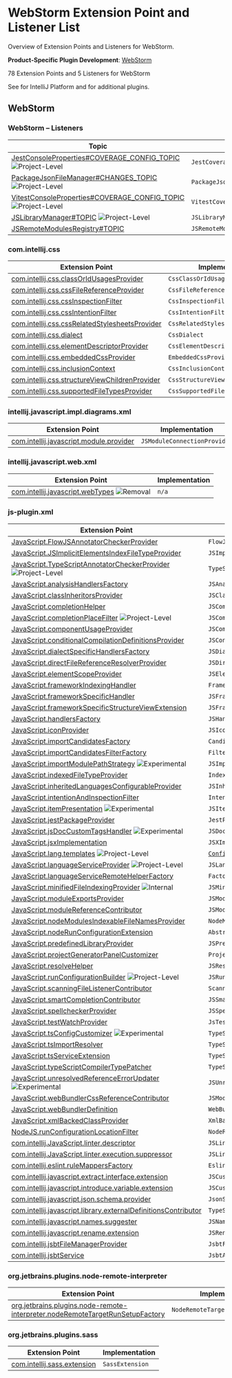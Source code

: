 <!-- Copyright 2000-2024 JetBrains s.r.o. and contributors. Use of this source code is governed by the Apache 2.0 license. -->

<!-- EP List Directory:
     /CSS/
     /plugins/JavaScriptLanguage/
     /plugins/NodeJS/
     /plugins/sass/ææ
-->

# WebStorm Extension Point and Listener List

<link-summary>Overview of Extension Points and Listeners for WebStorm.</link-summary>

<tldr>

**Product-Specific Plugin Development**: [WebStorm](webstorm.md)

</tldr>

78 Extension Points and 5 Listeners for WebStorm

See [](intellij_platform_extension_point_list.md) for IntelliJ Platform and [](oss_plugins_extension_point_list.md) for additional plugins.

<include from="snippets.md" element-id="ep_list_legend"/>

## WebStorm

### WebStorm – Listeners

| Topic | Listener |
|-------|----------|
| [JestConsoleProperties#COVERAGE_CONFIG_TOPIC](https://jb.gg/ipe/listeners?topics=com.intellij.javascript.jest.JestCoverageConfigListener)  ![Project-Level][project-level] | `JestCoverageConfigListener` |
| [PackageJsonFileManager#CHANGES_TOPIC](https://jb.gg/ipe/listeners?topics=com.intellij.javascript.nodejs.packageJson.PackageJsonFileManager.PackageJsonChangesListener)  ![Project-Level][project-level] | `PackageJsonChangesListener` |
| [VitestConsoleProperties#COVERAGE_CONFIG_TOPIC](https://jb.gg/ipe/listeners?topics=com.intellij.javascript.testing.vitest.coverage.VitestCoverageConfigListener)  ![Project-Level][project-level] | `VitestCoverageConfigListener` |
| [JSLibraryManager#TOPIC](https://jb.gg/ipe/listeners?topics=com.intellij.lang.javascript.library.JSLibraryManager.JSLibraryManagerChangeListener)  ![Project-Level][project-level] | `JSLibraryManagerChangeListener` |
| [JSRemoteModulesRegistry#TOPIC](https://jb.gg/ipe/listeners?topics=com.intellij.lang.javascript.modules.remote.JSRemoteModulesChangeListener)  | `JSRemoteModulesChangeListener` |


### com.intellij.css

| Extension Point | Implementation |
|-----------------|----------------|
| [com.intellij.css.classOrIdUsagesProvider](https://jb.gg/ipe?extensions=com.intellij.css.classOrIdUsagesProvider) | `CssClassOrIdUsagesProvider` |
| [com.intellij.css.cssFileReferenceProvider](https://jb.gg/ipe?extensions=com.intellij.css.cssFileReferenceProvider) | `CssFileReferenceProvider` |
| [com.intellij.css.cssInspectionFilter](https://jb.gg/ipe?extensions=com.intellij.css.cssInspectionFilter) | `CssInspectionFilter` |
| [com.intellij.css.cssIntentionFilter](https://jb.gg/ipe?extensions=com.intellij.css.cssIntentionFilter) | `CssIntentionFilter` |
| [com.intellij.css.cssRelatedStylesheetsProvider](https://jb.gg/ipe?extensions=com.intellij.css.cssRelatedStylesheetsProvider) | `CssRelatedStylesheetsProvider` |
| [com.intellij.css.dialect](https://jb.gg/ipe?extensions=com.intellij.css.dialect) | `CssDialect` |
| [com.intellij.css.elementDescriptorProvider](https://jb.gg/ipe?extensions=com.intellij.css.elementDescriptorProvider) | `CssElementDescriptorProvider` |
| [com.intellij.css.embeddedCssProvider](https://jb.gg/ipe?extensions=com.intellij.css.embeddedCssProvider) | `EmbeddedCssProvider` |
| [com.intellij.css.inclusionContext](https://jb.gg/ipe?extensions=com.intellij.css.inclusionContext) | `CssInclusionContext` |
| [com.intellij.css.structureViewChildrenProvider](https://jb.gg/ipe?extensions=com.intellij.css.structureViewChildrenProvider) | `CssStructureViewElementsProvider` |
| [com.intellij.css.supportedFileTypesProvider](https://jb.gg/ipe?extensions=com.intellij.css.supportedFileTypesProvider) | `CssSupportedFileTypesProvider` |

### intellij.javascript.impl.diagrams.xml

| Extension Point | Implementation |
|-----------------|----------------|
| [com.intellij.javascript.module.provider](https://jb.gg/ipe?extensions=com.intellij.javascript.module.provider) | `JSModuleConnectionProvider` |

### intellij.javascript.web.xml

| Extension Point | Implementation |
|-----------------|----------------|
| [com.intellij.javascript.webTypes](https://jb.gg/ipe?extensions=com.intellij.javascript.webTypes) ![Removal][removal] | `n/a` |

### js-plugin.xml

| Extension Point | Implementation |
|-----------------|----------------|
| [JavaScript.FlowJSAnnotatorCheckerProvider](https://jb.gg/ipe?extensions=JavaScript.FlowJSAnnotatorCheckerProvider) | `FlowJSAnnotatorCheckerProvider` |
| [JavaScript.JSImplicitElementsIndexFileTypeProvider](https://jb.gg/ipe?extensions=JavaScript.JSImplicitElementsIndexFileTypeProvider) | `JSImplicitElementsIndexFileTypeProvider` |
| [JavaScript.TypeScriptAnnotatorCheckerProvider](https://jb.gg/ipe?extensions=JavaScript.TypeScriptAnnotatorCheckerProvider) ![Project-Level][project-level] | `TypeScriptAnnotatorCheckerProvider` |
| [JavaScript.analysisHandlersFactory](https://jb.gg/ipe?extensions=JavaScript.analysisHandlersFactory) | `JSAnalysisHandlersFactory` |
| [JavaScript.classInheritorsProvider](https://jb.gg/ipe?extensions=JavaScript.classInheritorsProvider) | `JSClassInheritorsProvider` |
| [JavaScript.completionHelper](https://jb.gg/ipe?extensions=JavaScript.completionHelper) | `JSCompletionHelper` |
| [JavaScript.completionPlaceFilter](https://jb.gg/ipe?extensions=JavaScript.completionPlaceFilter) ![Project-Level][project-level] | `JSCompletionPlaceFilterProvider` |
| [JavaScript.componentUsageProvider](https://jb.gg/ipe?extensions=JavaScript.componentUsageProvider) | `JSComponentUsageProvider` |
| [JavaScript.conditionalCompilationDefinitionsProvider](https://jb.gg/ipe?extensions=JavaScript.conditionalCompilationDefinitionsProvider) | `JSConditionalCompilationDefinitionsProvider` |
| [JavaScript.dialectSpecificHandlersFactory](https://jb.gg/ipe?extensions=JavaScript.dialectSpecificHandlersFactory) | `JSDialectSpecificHandlersFactory` |
| [JavaScript.directFileReferenceResolverProvider](https://jb.gg/ipe?extensions=JavaScript.directFileReferenceResolverProvider) | `JSDirectFileReferenceResolverProvider` |
| [JavaScript.elementScopeProvider](https://jb.gg/ipe?extensions=JavaScript.elementScopeProvider) | `JSElementResolveScopeProvider` |
| [JavaScript.frameworkIndexingHandler](https://jb.gg/ipe?extensions=JavaScript.frameworkIndexingHandler) | `FrameworkIndexingHandler` |
| [JavaScript.frameworkSpecificHandler](https://jb.gg/ipe?extensions=JavaScript.frameworkSpecificHandler) | `JSFrameworkSpecificHandler` |
| [JavaScript.frameworkSpecificStructureViewExtension](https://jb.gg/ipe?extensions=JavaScript.frameworkSpecificStructureViewExtension) | `JSFrameworkSpecificStructureExtension` |
| [JavaScript.handlersFactory](https://jb.gg/ipe?extensions=JavaScript.handlersFactory) | `JSHandlersFactory` |
| [JavaScript.iconProvider](https://jb.gg/ipe?extensions=JavaScript.iconProvider) | `JSIconProvider` |
| [JavaScript.importCandidatesFactory](https://jb.gg/ipe?extensions=JavaScript.importCandidatesFactory) | `CandidatesFactory` |
| [JavaScript.importCandidatesFilterFactory](https://jb.gg/ipe?extensions=JavaScript.importCandidatesFilterFactory) | `FilterFactory` |
| [JavaScript.importModulePathStrategy](https://jb.gg/ipe?extensions=JavaScript.importModulePathStrategy) ![Experimental][experimental] | `JSImportModulePathStrategy` |
| [JavaScript.indexedFileTypeProvider](https://jb.gg/ipe?extensions=JavaScript.indexedFileTypeProvider) | `IndexedFileTypeProvider` |
| [JavaScript.inheritedLanguagesConfigurableProvider](https://jb.gg/ipe?extensions=JavaScript.inheritedLanguagesConfigurableProvider) | `JSInheritedLanguagesConfigurableProvider` |
| [JavaScript.intentionAndInspectionFilter](https://jb.gg/ipe?extensions=JavaScript.intentionAndInspectionFilter) | `IntentionAndInspectionFilter` |
| [JavaScript.itemPresentation](https://jb.gg/ipe?extensions=JavaScript.itemPresentation) ![Experimental][experimental] | `JSItemPresentationProvider` |
| [JavaScript.jestPackageProvider](https://jb.gg/ipe?extensions=JavaScript.jestPackageProvider) | `JestPackageProvider` |
| [JavaScript.jsDocCustomTagsHandler](https://jb.gg/ipe?extensions=JavaScript.jsDocCustomTagsHandler) ![Experimental][experimental] | `JSDocCustomTagsHandler` |
| [JavaScript.jsxImplementation](https://jb.gg/ipe?extensions=JavaScript.jsxImplementation) | `JSXImplementation` |
| [JavaScript.lang.templates](https://jb.gg/ipe?extensions=JavaScript.lang.templates) ![Project-Level][project-level] | [`Configurable`](%gh-ic%/platform/ide-core/src/com/intellij/openapi/options/Configurable.java) |
| [JavaScript.languageServiceProvider](https://jb.gg/ipe?extensions=JavaScript.languageServiceProvider) ![Project-Level][project-level] | `JSLanguageServiceProvider` |
| [JavaScript.languageServiceRemoteHelperFactory](https://jb.gg/ipe?extensions=JavaScript.languageServiceRemoteHelperFactory) | `Factory` |
| [JavaScript.minifiedFileIndexingProvider](https://jb.gg/ipe?extensions=JavaScript.minifiedFileIndexingProvider) ![Internal][internal] | `JSMinifiedFileIndexingProvider` |
| [JavaScript.moduleExportsProvider](https://jb.gg/ipe?extensions=JavaScript.moduleExportsProvider) | `JSModuleExportsProvider` |
| [JavaScript.moduleReferenceContributor](https://jb.gg/ipe?extensions=JavaScript.moduleReferenceContributor) | `JSModuleReferenceContributor` |
| [JavaScript.nodeModulesIndexableFileNamesProvider](https://jb.gg/ipe?extensions=JavaScript.nodeModulesIndexableFileNamesProvider) | `NodeModulesIndexableFileNamesProvider` |
| [JavaScript.nodeRunConfigurationExtension](https://jb.gg/ipe?extensions=JavaScript.nodeRunConfigurationExtension) | `AbstractNodeRunConfigurationExtension` |
| [JavaScript.predefinedLibraryProvider](https://jb.gg/ipe?extensions=JavaScript.predefinedLibraryProvider) | `JSPredefinedLibraryProvider` |
| [JavaScript.projectGeneratorPanelCustomizer](https://jb.gg/ipe?extensions=JavaScript.projectGeneratorPanelCustomizer) | `ProjectGeneratorSettingsCustomizer` |
| [JavaScript.resolveHelper](https://jb.gg/ipe?extensions=JavaScript.resolveHelper) | `JSResolveHelper` |
| [JavaScript.runConfigurationBuilder](https://jb.gg/ipe?extensions=JavaScript.runConfigurationBuilder) ![Project-Level][project-level] | `JSRunConfigurationBuilder` |
| [JavaScript.scanningFileListenerContributor](https://jb.gg/ipe?extensions=JavaScript.scanningFileListenerContributor) | `ScanningFileListenerContributor` |
| [JavaScript.smartCompletionContributor](https://jb.gg/ipe?extensions=JavaScript.smartCompletionContributor) | `JSSmartCompletionContributor` |
| [JavaScript.spellcheckerProvider](https://jb.gg/ipe?extensions=JavaScript.spellcheckerProvider) | `JSSpellcheckerProvider` |
| [JavaScript.testWatchProvider](https://jb.gg/ipe?extensions=JavaScript.testWatchProvider) | `JsTestWatchProvider` |
| [JavaScript.tsConfigCustomizer](https://jb.gg/ipe?extensions=JavaScript.tsConfigCustomizer) ![Experimental][experimental] | `TypeScriptConfigCustomizer` |
| [JavaScript.tsImportResolver](https://jb.gg/ipe?extensions=JavaScript.tsImportResolver) | `TypeScriptImportsResolverProvider` |
| [JavaScript.tsServiceExtension](https://jb.gg/ipe?extensions=JavaScript.tsServiceExtension) | `TypeScriptServiceExtension` |
| [JavaScript.typeScriptCompilerTypePatcher](https://jb.gg/ipe?extensions=JavaScript.typeScriptCompilerTypePatcher) | `TypeScriptCompilerTypePatcher` |
| [JavaScript.unresolvedReferenceErrorUpdater](https://jb.gg/ipe?extensions=JavaScript.unresolvedReferenceErrorUpdater) ![Experimental][experimental] | `JSUnresolvedReferenceErrorUpdater` |
| [JavaScript.webBundlerCssReferenceContributor](https://jb.gg/ipe?extensions=JavaScript.webBundlerCssReferenceContributor) | `JSModuleReferenceContributor` |
| [JavaScript.webBundlerDefinition](https://jb.gg/ipe?extensions=JavaScript.webBundlerDefinition) | `WebBundlerDefinition` |
| [JavaScript.xmlBackedClassProvider](https://jb.gg/ipe?extensions=JavaScript.xmlBackedClassProvider) | `XmlBackedJSClassProvider` |
| [NodeJS.runConfigurationLocationFilter](https://jb.gg/ipe?extensions=NodeJS.runConfigurationLocationFilter) | `NodeRunConfigurationLocationFilter` |
| [com.intellij.JavaScript.linter.descriptor](https://jb.gg/ipe?extensions=com.intellij.JavaScript.linter.descriptor) | `JSLinterDescriptor` |
| [com.intellij.JavaScript.linter.execution.suppressor](https://jb.gg/ipe?extensions=com.intellij.JavaScript.linter.execution.suppressor) | `JSLinterExecutionSuppressor` |
| [com.intellij.eslint.ruleMappersFactory](https://jb.gg/ipe?extensions=com.intellij.eslint.ruleMappersFactory) | `EslintRuleMappersFactory` |
| [com.intellij.javascript.extract.interface.extension](https://jb.gg/ipe?extensions=com.intellij.javascript.extract.interface.extension) | `JSCustomExtractInterfaceHandler` |
| [com.intellij.javascript.introduce.variable.extension](https://jb.gg/ipe?extensions=com.intellij.javascript.introduce.variable.extension) | `JSCustomIntroduceVariableHandler` |
| [com.intellij.javascript.json.schema.provider](https://jb.gg/ipe?extensions=com.intellij.javascript.json.schema.provider) | `JsonSchemaInJavaScriptProvider` |
| [com.intellij.javascript.library.externalDefinitionsContributor](https://jb.gg/ipe?extensions=com.intellij.javascript.library.externalDefinitionsContributor) | `TypeScriptExternalDefinitionsContributor` |
| [com.intellij.javascript.names.suggester](https://jb.gg/ipe?extensions=com.intellij.javascript.names.suggester) | `JSNamesSuggester` |
| [com.intellij.javascript.rename.extension](https://jb.gg/ipe?extensions=com.intellij.javascript.rename.extension) | `JSRenameExtension` |
| [com.intellij.jsbtFileManagerProvider](https://jb.gg/ipe?extensions=com.intellij.jsbtFileManagerProvider) | `JsbtFileManagerProvider` |
| [com.intellij.jsbtService](https://jb.gg/ipe?extensions=com.intellij.jsbtService) | `JsbtApplicationService` |

### org.jetbrains.plugins.node-remote-interpreter

| Extension Point | Implementation |
|-----------------|----------------|
| [org.jetbrains.plugins.node-remote-interpreter.nodeRemoteTargetRunSetupFactory](https://jb.gg/ipe?extensions=org.jetbrains.plugins.node-remote-interpreter.nodeRemoteTargetRunSetupFactory) | `NodeRemoteTargetRunSetupFactory` |

### org.jetbrains.plugins.sass

| Extension Point | Implementation |
|-----------------|----------------|
| [com.intellij.sass.extension](https://jb.gg/ipe?extensions=com.intellij.sass.extension) | `SassExtension` |

[deprecated]: https://img.shields.io/badge/-Deprecated-lightgrey?style=flat-square
[removal]: https://img.shields.io/badge/-Removal-red?style=flat-square
[obsolete]: https://img.shields.io/badge/-Obsolete-grey?style=flat-square
[experimental]: https://img.shields.io/badge/-Experimental-violet?style=flat-square
[internal]: https://img.shields.io/badge/-Internal-darkred?style=flat-square
[project-level]: https://img.shields.io/badge/-Project--Level-blue?style=flat-square
[non-dynamic]: https://img.shields.io/badge/-Non--Dynamic-orange?style=flat-square
[dumb-aware]: https://img.shields.io/badge/-DumbAware-darkgreen?style=flat-square
